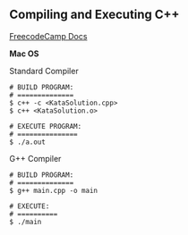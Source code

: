 ## Compiling  and Executing C++

[FreecodeCamp Docs](https://www.freecodecamp.org/news/how-to-compile-your-c-code-in-visual-studio-code/)

**Mac OS**

Standard Compiler

```shell
# BUILD PROGRAM:
# ==============
$ c++ -c <KataSolution.cpp>
$ c++ <KataSolution.o>

# EXECUTE PROGRAM:
# ===============
$ ./a.out
```

G++ Compiler

```shell
# BUILD PROGRAM:
# ==============
$ g++ main.cpp -o main

# EXECUTE:
# ==========
$ ./main
```